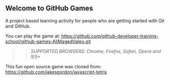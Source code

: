 ## Welcome to GitHub Games

A project based learning activity for people who are getting started with Git and GitHub.

You can play the game at: https://github.com/github-developer-training-school/github-games-AliMagedValeo.git

>> _*SUPPORTED BROWSERS*: Chrome, Firefox, Safari, Opera and IE9+_

This fun open source game was cloned from: https://github.com/jakesgordon/javascript-tetris
